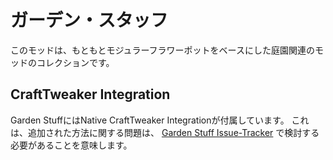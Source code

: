 # ガーデン・スタッフ
このモッドは、もともとモジュラーフラワーポットをベースにした庭園関連のモッドのコレクションです。


## CraftTweaker Integration

Garden StuffにはNative CraftTweaker Integrationが付属しています。 これは、追加された方法に関する問題は、 [Garden Stuff Issue-Tracker](https://github.com/jaquadro/GardenCollection/issues) で検討する必要があることを意味します。
